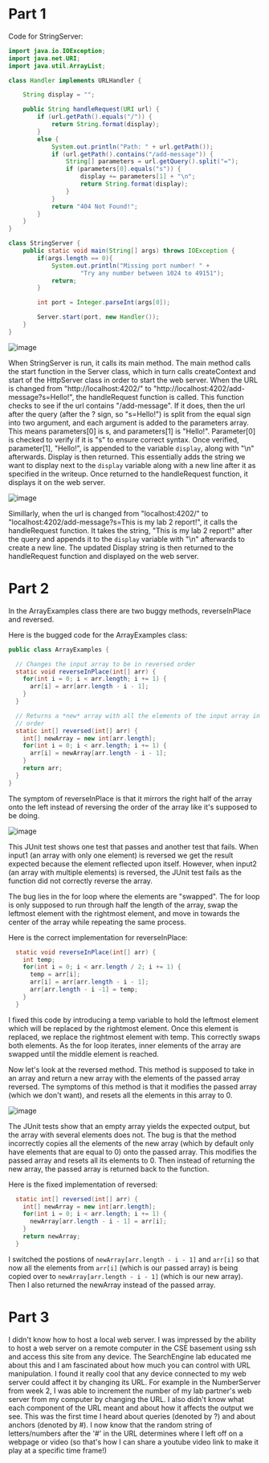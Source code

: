 # Part 1
Code for StringServer:

```java
import java.io.IOException;
import java.net.URI;
import java.util.ArrayList;

class Handler implements URLHandler {

    String display = "";

    public String handleRequest(URI url) {
        if (url.getPath().equals("/")) {
            return String.format(display);
        }
        else {
            System.out.println("Path: " + url.getPath());
            if (url.getPath().contains("/add-message")) {
                String[] parameters = url.getQuery().split("=");
                if (parameters[0].equals("s")) {
                    display += parameters[1] + "\n";
                    return String.format(display);
                }
            }
            return "404 Not Found!";
        }
    }
}

class StringServer {
    public static void main(String[] args) throws IOException {
        if(args.length == 0){
            System.out.println("Missing port number! " + 
                    "Try any number between 1024 to 49151");
            return;
        }

        int port = Integer.parseInt(args[0]);

        Server.start(port, new Handler());
    }
}
```


![image](https://user-images.githubusercontent.com/61783850/215295010-07b22f53-dacb-4acf-a44a-0daaec6db88d.png)

When StringServer is run, it calls its main method. The main method calls the start function in the Server class, which in turn calls createContext and start of the HttpServer class in order to start the web server. 
When the URL is changed from "http://localhost:4202/" to "http://localhost:4202/add-message?s=Hello!", the handleRequest function is called. This function checks to see if the url contains "/add-message". If it does, then the url after the query (after the ? sign, so "s=Hello!") is split from the equal sign into two argument, and each argument is added to the parameters array. This means parameters[0] is s, and parameters[1] is "Hello!". Parameter[0] is checked to verify if it is "s" to ensure correct syntax. Once verified, parameter[1], "Hello!", is appended to the variable `display`, along with "\n" afterwards. Display is then returned. This essentially adds the string we want to display next to the `display` variable along with a new line after it as specified in the writeup. Once returned to the handleRequest function, it displays it on the web server.

![image](https://user-images.githubusercontent.com/61783850/215297636-6dbbaa4a-ee10-4bee-b85b-5f36af41212a.png)

Simillarly, when the url is changed from "localhost:4202/" to "localhost:4202/add-message?s=This is my lab 2 report!", it calls the handleRequest function. It takes the string, "This is my lab 2 report!" after the query and appends it to the `display` variable with "\n" afterwards to create a new line. The updated Display string is then returned to the handleRequest function and displayed on the web server.

# Part 2
In the ArrayExamples class there are two buggy methods, reverseInPlace and reversed.

Here is the bugged code for the ArrayExamples class:

```java
public class ArrayExamples {

  // Changes the input array to be in reversed order
  static void reverseInPlace(int[] arr) {
    for(int i = 0; i < arr.length; i += 1) {
      arr[i] = arr[arr.length - i - 1];
    }
  }

  // Returns a *new* array with all the elements of the input array in reversed
  // order
  static int[] reversed(int[] arr) {
    int[] newArray = new int[arr.length];
    for(int i = 0; i < arr.length; i += 1) {
      arr[i] = newArray[arr.length - i - 1];
    }
    return arr;
  }
}
```

The symptom of reverseInPlace is that it mirrors the right half of the array onto the left instead of reversing the order of the array like it's supposed to be doing.

![image](https://user-images.githubusercontent.com/61783850/215634780-8d291848-fd7c-4215-9d50-3d5cc8e90e9e.png)

This JUnit test shows one test that passes and another test that fails. When input1 (an array with only one element) is reversed we get the result expected because the element reflected upon itself. 
However, when input2 (an array with multiple elements) is reversed, the JUnit test fails as the function did not correctly reverse the array.

The bug lies in the for loop where the elements are "swapped". The for loop is only supposed to run through half the length of the array, swap the leftmost element with the rightmost element, and move in towards the center of the array while repeating the same process.

Here is the correct implementation for reverseInPlace:

```java
  static void reverseInPlace(int[] arr) {
    int temp;
    for(int i = 0; i < arr.length / 2; i += 1) {
      temp = arr[i];
      arr[i] = arr[arr.length - i - 1];
      arr[arr.length - i -1] = temp;
    }
  }
```
  
I fixed this code by introducing a temp variable to hold the leftmost element which will be replaced by the rightmost element. Once this element is replaced, we replace the rightmost element with temp. This correctly swaps both elements. As the for loop iterates, inner elements of the array are swapped until the middle element is reached.
  
Now let's look at the reversed method. This method is supposed to take in an array and return a new array with the elements of the passed array reversed. The symptoms of this method is that it modifies the passed array (which we don't want), and resets all the elements in this array to 0.

![image](https://user-images.githubusercontent.com/61783850/215638090-e6b53f11-1aca-4c5e-97bd-5ff9687d0a49.png)

The JUnit tests show that an empty array yields the expected output, but the array with several elements does not.
The bug is that the method incorrectly copies all the elements of the new array (which by default only have elements that are equal to 0) onto the passed array. This modifies the passed array and resets all its elements to 0. Then instead of returning the new array, the passed array is returned back to the function.

Here is the fixed implementation of reversed:

```java
  static int[] reversed(int[] arr) {
    int[] newArray = new int[arr.length];
    for(int i = 0; i < arr.length; i += 1) {
      newArray[arr.length - i - 1] = arr[i];
    }
    return newArray;
  }
```
I switched the postions of `newArray[arr.length - i - 1]` and `arr[i]` so that now all the elements from `arr[i]` (which is our passed array) is being copied over to `newArray[arr.length - i - 1]` (which is our new array). Then I also returned the newArray instead of the passed array.

# Part 3
I didn't know how to host a local web server. I was impressed by the ability to host a web server on a remote computer in the CSE basement using ssh and access this site from any device. The SearchEngine lab educated me about this and I am fascinated about how much you can control with URL manipulation. I found it really cool that any device connected to my web server could affect it by changing its URL. For example in the NumberServer from week 2, I was able to increment the number of my lab partner's web server from my computer by changing the URL. I also didn't know what each component of the URL meant and about how it affects the output we see. This was the first time I heard about queries (denoted by ?) and about anchors (denoted by #). I now know that the random string of letters/numbers after the '#' in the URL determines where I left off on a webpage or video (so that's how I can share a youtube video link to make it play at a specific time frame!)
